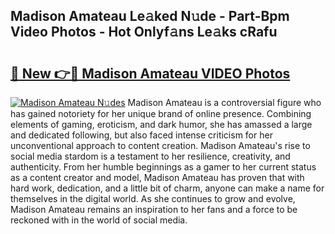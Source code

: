 ## Madison Amateau Le𝚊ked N𝚞de - Part-Bpm Video Photos - Hot Onlyf𝚊ns Le𝚊ks cRafu

# <h2><a href="http://ab57903.deff.icu/?id=Madison+Amateau">🔗 New 👉🔴 Madison Amateau VIDEO Photos</a></h2>

[![Madison Amateau N𝚞des](https://i.imgur.com/rIISA9y.gif)](http://ab57903.deff.icu/?id=Madison+Amateau)
Madison Amateau is a controversial figure who has gained notoriety for her unique brand of online presence. Combining elements of gaming, eroticism, and dark humor, she has amassed a large and dedicated following, but also faced intense criticism for her unconventional approach to content creation. Madison Amateau's rise to social media stardom is a testament to her resilience, creativity, and authenticity. From her humble beginnings as a gamer to her current status as a content creator and model, Madison Amateau has proven that with hard work, dedication, and a little bit of charm, anyone can make a name for themselves in the digital world. As she continues to grow and evolve, Madison Amateau remains an inspiration to her fans and a force to be reckoned with in the world of social media.
